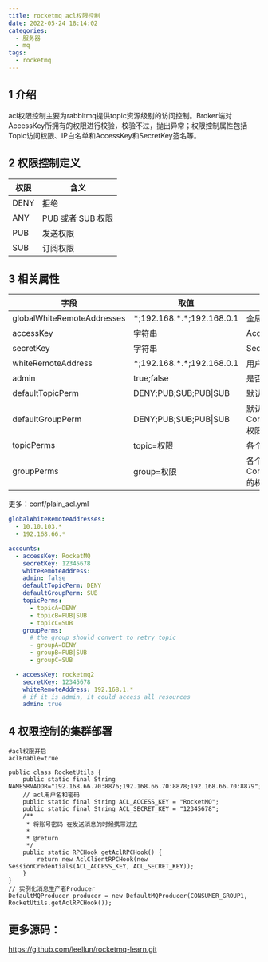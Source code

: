 ```yaml
---
title: rocketmq acl权限控制
date: 2022-05-24 18:14:02
categories:
  - 服务器
  - mq
tags:
  - rocketmq
---
```


## 1 介绍

acl权限控制主要为rabbitmq提供topic资源级别的访问控制。Broker端对AccessKey所拥有的权限进行校验，校验不过，抛出异常；权限控制属性包括Topic访问权限、IP白名单和AccessKey和SecretKey签名等。

## 2 权限控制定义

| 权限 | 含义              |
| ---- | ----------------- |
| DENY | 拒绝              |
| ANY  | PUB 或者 SUB 权限 |
| PUB  | 发送权限          |
| SUB  | 订阅权限          |

## 3 相关属性

| 字段                       | 取值                         | 含义                    |
| -------------------------- | ---------------------------- | ----------------------- |
| globalWhiteRemoteAddresses | \*;192.168.\*.\*;192.168.0.1 | 全局IP白名单            |
| accessKey                  | 字符串                       | Access Key              |
| secretKey                  | 字符串                       | Secret Key              |
| whiteRemoteAddress         | \*;192.168.\*.\*;192.168.0.1 | 用户IP白名单            |
| admin                      | true;false                   | 是否管理员账户          |
| defaultTopicPerm           | DENY;PUB;SUB;PUB\|SUB        | 默认的Topic权限         |
| defaultGroupPerm           | DENY;PUB;SUB;PUB\|SUB        | 默认的ConsumerGroup权限 |
| topicPerms                 | topic=权限                   | 各个Topic的权限         |
| groupPerms                 | group=权限                   | 各个ConsumerGroup的权限 |

更多：conf/plain_acl.yml

```yaml
globalWhiteRemoteAddresses:
  - 10.10.103.*
  - 192.168.66.*

accounts:
  - accessKey: RocketMQ
    secretKey: 12345678
    whiteRemoteAddress:
    admin: false
    defaultTopicPerm: DENY
    defaultGroupPerm: SUB
    topicPerms:
      - topicA=DENY
      - topicB=PUB|SUB
      - topicC=SUB
    groupPerms:
      # the group should convert to retry topic
      - groupA=DENY
      - groupB=PUB|SUB
      - groupC=SUB

  - accessKey: rocketmq2
    secretKey: 12345678
    whiteRemoteAddress: 192.168.1.*
    # if it is admin, it could access all resources
    admin: true	
```

## 4 权限控制的集群部署

```
#acl权限开启
aclEnable=true
```

```
public class RocketUtils {
    public static final String NAMESRVADDR="192.168.66.70:8876;192.168.66.70:8878;192.168.66.70:8879";
    // acl用户名和密码
    public static final String ACL_ACCESS_KEY = "RocketMQ";
    public static final String ACL_SECRET_KEY = "12345678";
    /**
     * 将账号密码 在发送消息的时候携带过去
     *
     * @return
     */
    public static RPCHook getAclRPCHook() {
        return new AclClientRPCHook(new SessionCredentials(ACL_ACCESS_KEY, ACL_SECRET_KEY));
    }
}
// 实例化消息生产者Producer
DefaultMQProducer producer = new DefaultMQProducer(CONSUMER_GROUP1, RocketUtils.getAclRPCHook());
```

## 更多源码：

https://github.com/leellun/rocketmq-learn.git



















